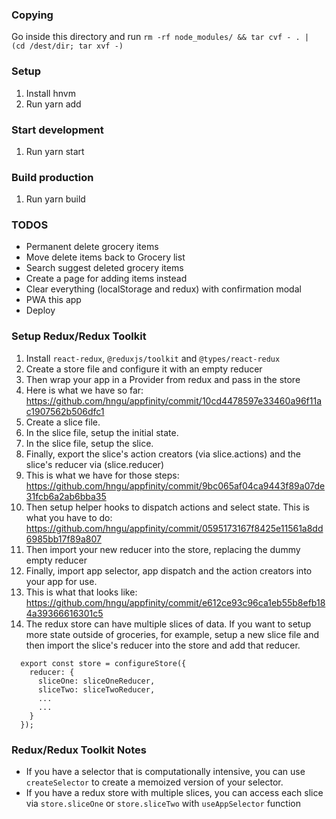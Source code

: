 ### Copying
Go inside this directory and run `rm -rf node_modules/ && tar cvf - . | (cd /dest/dir; tar xvf -)`

### Setup
1. Install hnvm
2. Run yarn add

### Start development
1. Run yarn start

### Build production
1. Run yarn build

### TODOS
- Permanent delete grocery items
- Move delete items back to Grocery list
- Search suggest deleted grocery items
- Create a page for adding items instead
- Clear everything (localStorage and redux) with confirmation modal
- PWA this app
- Deploy

### Setup Redux/Redux Toolkit
1. Install `react-redux`, `@reduxjs/toolkit` and `@types/react-redux`
1. Create a store file and configure it with an empty reducer
1. Then wrap your app in a Provider from redux and pass in the store
1. Here is what we have so far: https://github.com/hngu/appfinity/commit/10cd4478597e33460a96f11ac1907562b506dfc1
1. Create a slice file.
1. In the slice file, setup the initial state.
1. In the slice file, setup the slice.
1. Finally, export the slice's action creators (via slice.actions) and the slice's reducer via (slice.reducer)
1. This is what we have for those steps: https://github.com/hngu/appfinity/commit/9bc065af04ca9443f89a07de31fcb6a2ab6bba35
1. Then setup helper hooks to dispatch actions and select state. This is what you have to do: https://github.com/hngu/appfinity/commit/0595173167f8425e11561a8dd6985bb17f89a807
1. Then import your new reducer into the store, replacing the dummy empty reducer
1. Finally, import app selector, app dispatch and the action creators into your app for use.
1. This is what that looks like: https://github.com/hngu/appfinity/commit/e612ce93c96ca1eb55b8efb184a39366616301c5
1. The redux store can have multiple slices of data. If you want to setup more state outside of groceries, for example, setup a new slice file and then import the slice's reducer into the store and add that reducer.
```
  export const store = configureStore({
    reducer: {
      sliceOne: sliceOneReducer,
      sliceTwo: sliceTwoReducer,
      ...
      ...
    }
  });
```

### Redux/Redux Toolkit Notes
- If you have a selector that is computationally intensive, you can use `createSelector` to create a memoized version of your selector.
- If you have a redux store with multiple slices, you can access each slice via `store.sliceOne` or `store.sliceTwo` with `useAppSelector` function